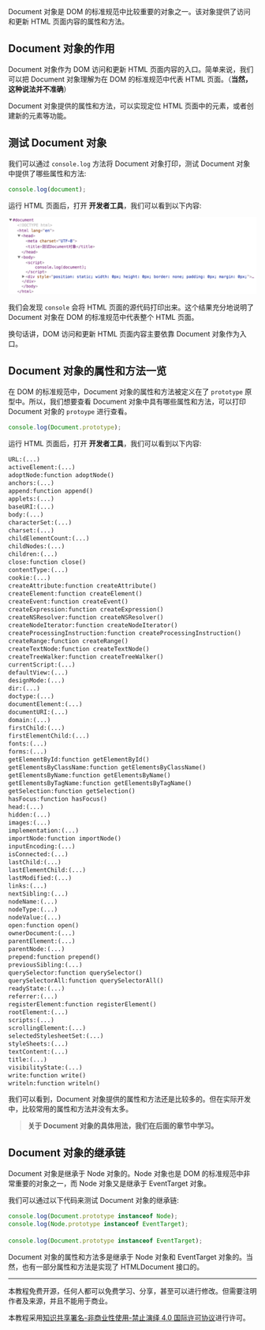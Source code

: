 Document 对象是 DOM 的标准规范中比较重要的对象之一。该对象提供了访问和更新 HTML 页面内容的属性和方法。

## Document 对象的作用

Document 对象作为 DOM 访问和更新 HTML 页面内容的入口。简单来说，我们可以把 Document 对象理解为在 DOM 的标准规范中代表 HTML 页面。（**当然，这种说法并不准确**）

Document 对象提供的属性和方法，可以实现定位 HTML 页面中的元素，或者创建新的元素等功能。

## 测试 Document 对象

我们可以通过 `console.log` 方法将 Document 对象打印，测试 Document 对象中提供了哪些属性和方法:

```javascript
console.log(document);
```

运行 HTML 页面后，打开 **开发者工具**，我们可以看到以下内容:

![](img/01.png)

我们会发现 `console` 会将 HTML 页面的源代码打印出来。这个结果充分地说明了 Document 对象在 DOM 的标准规范中代表整个 HTML 页面。

换句话讲，DOM 访问和更新 HTML 页面内容主要依靠 Document 对象作为入口。

## Document 对象的属性和方法一览

在 DOM 的标准规范中，Document 对象的属性和方法被定义在了 `prototype` 原型中。所以，我们想要查看 Document 对象中具有哪些属性和方法，可以打印 Document 对象的 `protoype` 进行查看。

```javascript
console.log(Document.prototype);
```

运行 HTML 页面后，打开 **开发者工具**，我们可以看到以下内容:

```
URL:(...)
activeElement:(...)
adoptNode:function adoptNode()
anchors:(...)
append:function append()
applets:(...)
baseURI:(...)
body:(...)
characterSet:(...)
charset:(...)
childElementCount:(...)
childNodes:(...)
children:(...)
close:function close()
contentType:(...)
cookie:(...)
createAttribute:function createAttribute()
createElement:function createElement()
createEvent:function createEvent()
createExpression:function createExpression()
createNSResolver:function createNSResolver()
createNodeIterator:function createNodeIterator()
createProcessingInstruction:function createProcessingInstruction()
createRange:function createRange()
createTextNode:function createTextNode()
createTreeWalker:function createTreeWalker()
currentScript:(...)
defaultView:(...)
designMode:(...)
dir:(...)
doctype:(...)
documentElement:(...)
documentURI:(...)
domain:(...)
firstChild:(...)
firstElementChild:(...)
fonts:(...)
forms:(...)
getElementById:function getElementById()
getElementsByClassName:function getElementsByClassName()
getElementsByName:function getElementsByName()
getElementsByTagName:function getElementsByTagName()
getSelection:function getSelection()
hasFocus:function hasFocus()
head:(...)
hidden:(...)
images:(...)
implementation:(...)
importNode:function importNode()
inputEncoding:(...)
isConnected:(...)
lastChild:(...)
lastElementChild:(...)
lastModified:(...)
links:(...)
nextSibling:(...)
nodeName:(...)
nodeType:(...)
nodeValue:(...)
open:function open()
ownerDocument:(...)
parentElement:(...)
parentNode:(...)
prepend:function prepend()
previousSibling:(...)
querySelector:function querySelector()
querySelectorAll:function querySelectorAll()
readyState:(...)
referrer:(...)
registerElement:function registerElement()
rootElement:(...)
scripts:(...)
scrollingElement:(...)
selectedStylesheetSet:(...)
styleSheets:(...)
textContent:(...)
title:(...)
visibilityState:(...)
write:function write()
writeln:function writeln()
```

我们可以看到，Document 对象提供的属性和方法还是比较多的。但在实际开发中，比较常用的属性和方法并没有太多。

> **关于 Document 对象的具体用法，我们在后面的章节中学习。**

## Document 对象的继承链

Document 对象是继承于 Node 对象的。Node 对象也是 DOM 的标准规范中非常重要的对象之一，而 Node 对象又是继承于 EventTarget 对象。

我们可以通过以下代码来测试 Document 对象的继承链:

```javascript
console.log(Document.prototype instanceof Node);
console.log(Node.prototype instanceof EventTarget);

console.log(Document.prototype instanceof EventTarget);
```

Document 对象的属性和方法多是继承于 Node 对象和 EventTarget 对象的。当然，也有一部分属性和方法是实现了 HTMLDocument 接口的。

---
本教程免费开源，任何人都可以免费学习、分享，甚至可以进行修改。但需要注明作者及来源，并且不能用于商业。

本教程采用[知识共享署名-非商业性使用-禁止演绎 4.0 国际许可协议](http://creativecommons.org/licenses/by-nc-nd/4.0/)进行许可。